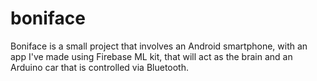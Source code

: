 # boniface
Boniface is a small project that involves an Android smartphone, with an app I've made using Firebase ML kit, that will act as the brain and an Arduino car that is controlled via Bluetooth.
